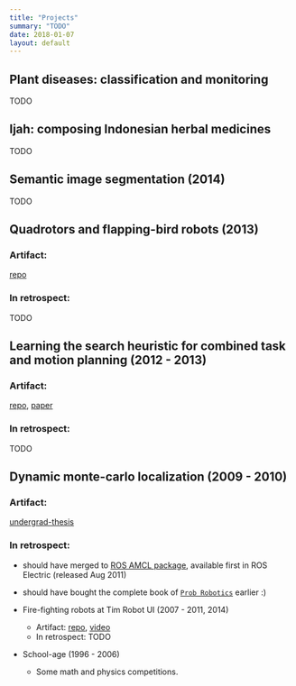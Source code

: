 ```yaml
---
title: "Projects"
summary: "TODO"
date: 2018-01-07
layout: default
---
```


## Plant diseases: classification and monitoring
TODO

## Ijah: composing Indonesian herbal medicines
TODO

## Semantic image segmentation (2014)
TODO

## Quadrotors and flapping-bird robots (2013)
### Artifact: 
[repo](https://github.com/tttor/crim-flapping-bot)
### In retrospect: 
TODO

## Learning the search heuristic for combined task and motion planning (2012 - 2013)
### Artifact: 
[repo](https://github.com/tttor/hiroken-ros-pkg), [paper](http://ieeexplore.ieee.org/document/7415160/)
### In retrospect: 
TODO

## Dynamic monte-carlo localization (2009 - 2010)
### Artifact: 
[undergrad-thesis](http://lib.ui.ac.id/file?file=digital/20249099-R031078.pdf)
### In retrospect: 
* should have merged to [ROS AMCL package](http://wiki.ros.org/amcl), available first in ROS Electric (released Aug 2011)
* should have bought the complete book of [`Prob Robotics`](https://photos.app.goo.gl/7q2gcof5z67CO5dz2) earlier :)

* Fire-fighting robots at Tim Robot UI (2007 - 2011, 2014)
  * Artifact: 
    [repo](https://github.com/tttor/trui-bot-prj), [video](https://www.youtube.com/watch?v=HcHZ694psGw&t=9s)
  * In retrospect: 
    TODO

* School-age (1996 - 2006)
  * Some math and physics competitions.
